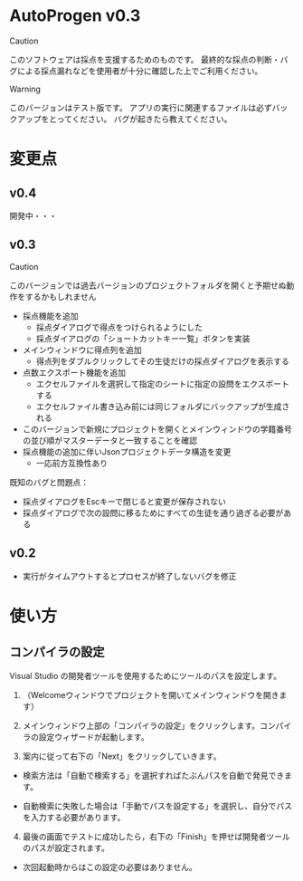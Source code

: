 # AutoProgen v0.3

> [!CAUTION]
> このソフトウェアは採点を支援するためのものです。
> 最終的な採点の判断・バグによる採点漏れなどを使用者が十分に確認した上でご利用ください。

> [!WARNING]
> このバージョンはテスト版です。
> アプリの実行に関連するファイルは必ずバックアップをとってください。
> バグが起きたら教えてください。

# 変更点

## v0.4

開発中・・・

## v0.3

> [!CAUTION]
> このバージョンでは過去バージョンのプロジェクトフォルダを開くと予期せぬ動作をするかもしれません

- 採点機能を追加
    - 採点ダイアログで得点をつけられるようにした
    - 採点ダイアログの「ショートカットキー一覧」ボタンを実装
- メインウィンドウに得点列を追加
    - 得点列をダブルクリックしてその生徒だけの採点ダイアログを表示する
- 点数エクスポート機能を追加
    - エクセルファイルを選択して指定のシートに指定の設問をエクスポートする
    - エクセルファイル書き込み前には同じフォルダにバックアップが生成される
- このバージョンで新規にプロジェクトを開くとメインウィンドウの学籍番号の並び順がマスターデータと一致することを確認
- 採点機能の追加に伴いJsonプロジェクトデータ構造を変更
    - 一応前方互換性あり

既知のバグと問題点：

- 採点ダイアログをEscキーで閉じると変更が保存されない
- 採点ダイアログで次の設問に移るためにすべての生徒を通り過ぎる必要がある

## v0.2

- 実行がタイムアウトするとプロセスが終了しないバグを修正

# 使い方

## コンパイラの設定

Visual Studio の開発者ツールを使用するためにツールのパスを設定します。

1. （Welcomeウィンドウでプロジェクトを開いてメインウィンドウを開きます）

2. メインウィンドウ上部の「コンパイラの設定」をクリックします。コンパイラの設定ウィザードが起動します。

3. 案内に従って右下の「Next」をクリックしていきます。


- 検索方法は「自動で検索する」を選択すればたぶんパスを自動で発見できます。

- 自動検索に失敗した場合は「手動でパスを設定する」を選択し、自分でパスを入力する必要があります。


4. 最後の画面でテストに成功したら，右下の「Finish」を押せば開発者ツールのパスが設定されます。


- 次回起動時からはこの設定の必要はありません。